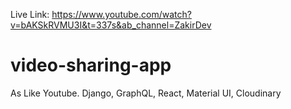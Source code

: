 Live Link: https://www.youtube.com/watch?v=bAKSkRVMU3I&t=337s&ab_channel=ZakirDev
# video-sharing-app
As Like Youtube. Django, GraphQL, React, Material UI, Cloudinary
